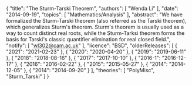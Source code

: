 {
    "title": "The Sturm-Tarski Theorem",
    "authors": [
        "Wenda Li"
    ],
    "date": "2014-09-19",
    "topics": [
        "Mathematics/Analysis"
    ],
    "abstract": "We have formalized the Sturm-Tarski theorem (also referred as the Tarski theorem), which generalizes Sturm's theorem. Sturm's theorem is usually used as a way to count distinct real roots, while the Sturm-Tarksi theorem forms the basis for Tarski's classic quantifier elimination for real closed field.",
    "notify": [
        "wl302@cam.ac.uk"
    ],
    "licence": "BSD",
    "olderReleases": [
        {
            "2021": "2021-02-23"
        },
        {
            "2020": "2020-04-20"
        },
        {
            "2019": "2019-06-11"
        },
        {
            "2018": "2018-08-16"
        },
        {
            "2017": "2017-10-10"
        },
        {
            "2016-1": "2016-12-17"
        },
        {
            "2016": "2016-02-22"
        },
        {
            "2015": "2015-05-27"
        },
        {
            "2014": "2014-12-05"
        },
        {
            "2014": "2014-09-20"
        }
    ],
    "theories": [
        "PolyMisc",
        "Sturm_Tarski"
    ]
}